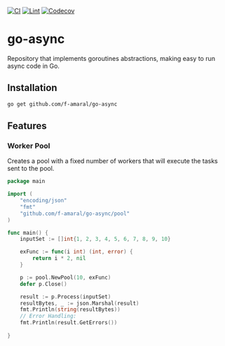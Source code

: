 [![CI](https://github.com/f-amaral/go-async/actions/workflows/goci.yml/badge.svg)](https://github.com/f-amaral/go-async/actions/workflows/goci.yml)
[![Lint](https://github.com/f-amaral/go-async/actions/workflows/golangci-lint.yml/badge.svg)](https://github.com/f-amaral/go-async/actions/workflows/golangci-lint.yml)
[![Codecov](https://img.shields.io/codecov/c/github/f-amaral/go-async)](https://codecov.io/gh/f-amaral/go-async)


# go-async
Repository that implements goroutines abstractions, making easy to run async code in Go.

## Installation

```bash
go get github.com/f-amaral/go-async 
```

## Features
 ### Worker Pool
Creates a pool with a fixed number of workers that will execute the tasks sent to the pool.

```go
package main

import (
	"encoding/json"
	"fmt"
	"github.com/f-amaral/go-async/pool"
)

func main() {
	inputSet := []int{1, 2, 3, 4, 5, 6, 7, 8, 9, 10}

	exFunc := func(i int) (int, error) {
		return i * 2, nil
	}

	p := pool.NewPool(10, exFunc)
	defer p.Close()

	result := p.Process(inputSet)
	resultBytes, _ := json.Marshal(result)
	fmt.Println(string(resultBytes))
	// Error Handling:
	fmt.Println(result.GetErrors()) 
	
}
```

